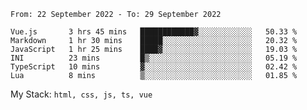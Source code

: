 <!--START_SECTION:waka-->

```text
From: 22 September 2022 - To: 29 September 2022

Vue.js       3 hrs 45 mins   ████████████▓░░░░░░░░░░░░   50.33 %
Markdown     1 hr 30 mins    █████░░░░░░░░░░░░░░░░░░░░   20.32 %
JavaScript   1 hr 25 mins    ████▓░░░░░░░░░░░░░░░░░░░░   19.03 %
INI          23 mins         █▒░░░░░░░░░░░░░░░░░░░░░░░   05.19 %
TypeScript   10 mins         ▓░░░░░░░░░░░░░░░░░░░░░░░░   02.42 %
Lua          8 mins          ▒░░░░░░░░░░░░░░░░░░░░░░░░   01.85 %
```

<!--END_SECTION:waka-->
My Stack: `html, css, js, ts, vue`
